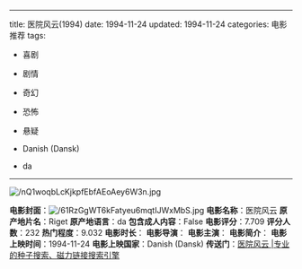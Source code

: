 
---
title: 医院风云(1994)
date: 1994-11-24
updated: 1994-11-24
categories: 电影推荐
tags:

- 喜剧
- 剧情
- 奇幻
- 恐怖
- 悬疑

- Danish (Dansk)
- da
---

<img src="https://image.tmdb.org/t/p/original/nQ1woqbLcKjkpfEbfAEoAey6W3n.jpg" alt="/nQ1woqbLcKjkpfEbfAEoAey6W3n.jpg" title="/nQ1woqbLcKjkpfEbfAEoAey6W3n.jpg">

**电影封面**：<img src="https://image.tmdb.org/t/p/w200/61RzGgWT6kFatyeu6mqtIJWxMbS.jpg" alt="/61RzGgWT6kFatyeu6mqtIJWxMbS.jpg" title="/61RzGgWT6kFatyeu6mqtIJWxMbS.jpg">
**电影名称**：医院风云
**原产地片名**：Riget
**原产地语言**：da
**包含成人内容**：False
**电影评分**：7.709
**评分人数**：232
**热门程度**：9.032
**电影时长**：
**电影导演**：
**电影主演**：
**电影简介**：
**电影上映时间**：1994-11-24
**电影上映国家**：Danish (Dansk)
**传送门**：[医院风云 |专业的种子搜索、磁力链接搜索引擎](https://movie.amd794.com:2083/?search=Riget&ordering=&mode=match_phrase&page_size=10&page=1)

